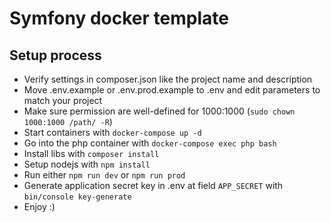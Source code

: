 # Symfony docker template
## Setup process

- Verify settings in composer.json like the project name and description
- Move .env.example or .env.prod.example to .env and edit parameters to match your project
- Make sure permission are well-defined for 1000:1000 (`sudo chown 1000:1000 /path/ -R`)
- Start containers with `docker-compose up -d`
- Go into the php container with `docker-compose exec php bash`
- Install libs with `composer install`
- Setup nodejs with `npm install`
- Run either `npm run dev` or `npm run prod`
- Generate application secret key in .env at field `APP_SECRET` with `bin/console key-generate`
- Enjoy :)
